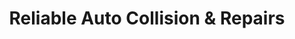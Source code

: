 ---
title: "Reliable Auto Collision & Repairs"
url: /jamaica/reliable-auto-collision-und-repairs/
shop: Autowerkstatt
---